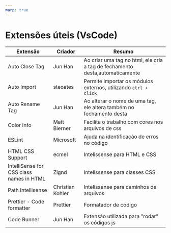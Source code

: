 ```yaml
---
marp: true
---
```


# Extensões úteis (VsCode)

| Extensão                                 | Criador          | Resumo                                                                       |
| ---------------------------------------- | ---------------- | ---------------------------------------------------------------------------- |
| Auto Close Tag                           | Jun Han          | Ao criar uma tag no html, ele cria a tag de fechamento desta,automaticamente |
| Auto Import                              | steoates         | Permite importar os módulos externos, utilizando `ctrl + click`              |
| Auto Rename Tag                          | Jun Han          | Ao alterar o nome de uma tag, ele altera também no fechamento desta          |
| Color Info                               | Matt Bierner     | Facilita o trabalho com cores nos arquivos de css                            |
| ESLint                                   | Microsoft        | Ajuda na identificação de erros no código                                    |
| HTML CSS Support                         | ecmel            | Intelissense para HTML e CSS                                                 |
| IntelliSense for CSS class names in HTML | Zignd            | Intelissense para classes CSS                                                |
| Path Intellisense                        | Christian Kohler | Intelissense para caminhos de arquivos                                       |
| Prettier - Code formatter                | Prettier         | Formatador de código                                                         |
| Code Runner                              | Jun Han          | Extensão utilizada para "rodar" os códigos js                                |
